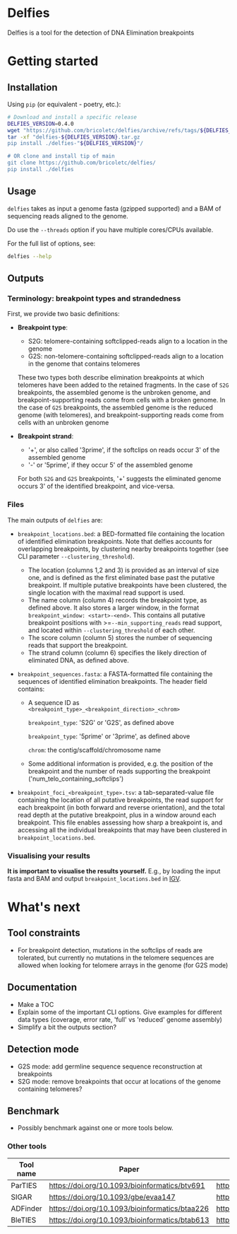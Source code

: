 # Delfies

Delfies is a tool for the detection of DNA Elimination breakpoints 

# Getting started

## Installation
Using `pip` (or equivalent - poetry, etc.): 
```sh
# Download and install a specific release
DELFIES_VERSION=0.4.0
wget "https://github.com/bricoletc/delfies/archive/refs/tags/${DELFIES_VERSION}.tar.gz"
tar -xf "delfies-${DELFIES_VERSION}.tar.gz
pip install ./delfies-"${DELFIES_VERSION}"/

# OR clone and install tip of main
git clone https://github.com/bricoletc/delfies/
pip install ./delfies
```

## Usage

`delfies` takes as input a genome fasta (gzipped supported) and a BAM of sequencing reads 
aligned to the genome. 

Do use the `--threads` option if you have multiple cores/CPUs available.

For the full list of options, see:

```sh
delfies --help
```

## Outputs

### Terminology: breakpoint types and strandedness

First, we provide two basic definitions:

- **Breakpoint type**:
  - S2G: telomere-containing softclipped-reads align to a location in the genome
  - G2S: non-telomere-containing softclipped-reads align to a location in the genome 
    that contains telomeres
  
  These two types both describe elimination breakpoints at which telomeres have been 
  added to the retained fragments. In the case of `S2G` breakpoints, the assembled 
  genome is the unbroken genome, and breakpoint-supporting reads come from cells 
  with a broken genome. In the case of `G2S` breakpoints, the assembled genome is 
  the reduced genome (with telomeres), and breakpoint-supporting reads come from cells 
  with an unbroken genome

- **Breakpoint strand**: 
  - '+', or also called '3prime', if the softclips on reads occur 3' of the assembled genome 
  - '-' or '5prime', if they occur 5' of the assembled genome 

  For both `S2G` and `G2S` breakpoints, '+' suggests the eliminated genome occurs 3' of the identified breakpoint, and vice-versa.

### Files 
The main outputs of `delfies` are:

- `breakpoint_locations.bed`: a BED-formatted file containing the location of identified 
   elimination breakpoints.
   Note that delfies accounts for overlapping breakpoints, by clustering nearby breakpoints 
   together (see CLI parameter `--clustering_threshold`).
   - The location (columns 1,2 and 3) is provided as an interval of size one, and is defined
     as the first eliminated base past the putative breakpoint. If multiple 
     putative breakpoints have been clustered, the single location with the maximal read support 
     is used.
   - The name column (column 4) records the breakpoint type, as defined above. 
     It also stores a larger window, in the format `breakpoint_window: <start>-<end>`.
     This contains all putative breakpoint positions with >=`--min_supporting_reads` read support, 
     and located within `--clustering_threshold` of each other. 
   - The score column (column 5) stores the number of sequencing reads that support 
     the breakpoint.
   - The strand column (column 6) specifies the likely direction of eliminated DNA, 
      as defined above.
      
- `breakpoint_sequences.fasta`: a FASTA-formatted file containing the sequences 
   of identified elimination breakpoints. The header field contains:
   - A sequence ID as `<breakpoint_type>_<breakpoint_direction>_<chrom>`

     `breakpoint_type`: 'S2G' or 'G2S', as defined above

     `breakpoint_type`: '5prime' or '3prime', as defined above

     `chrom`: the contig/scaffold/chromosome name

    - Some additional information is provided, e.g. the position of the breakpoint 
      and the number of reads supporting the breakpoint ('num_telo_containing_softclips')

- `breakpoint_foci_<breakpoint_type>.tsv`: a tab-separated-value file containing the 
   location of all putative breakpoints, the read support for each breakpoint (in both 
   forward and reverse orientation), and the total read depth at the putative breakpoint, 
   plus in a window around each breakpoint. This file enables assessing how sharp 
   a breakpoint is, and accessing all the individual breakpoints that may have been 
   clustered in `breakpoint_locations.bed`.

### Visualising your results

**It is important to visualise the results yourself.** 
E.g., by loading the input fasta and BAM and output `breakpoint_locations.bed` in [IGV](https://github.com/igvteam/igv).

# What's next

## Tool constraints

* For breakpoint detection, mutations in the softclips of reads are tolerated, but currently 
  no mutations in the telomere sequences are allowed when looking for telomere arrays in the 
  genome (for G2S mode)

## Documentation

- Make a TOC
- Explain some of the important CLI options. Give examples for different data types (coverage, error rate, 'full' vs 'reduced' genome assembly)
- Simplify a bit the outputs section?

## Detection mode 
* G2S mode: add germline sequence sequence reconstruction at breakpoints
* S2G mode: remove breakpoints that occur at locations of the genome containing telomeres?

## Benchmark

* Possibly benchmark against one or more tools below.

### Other tools

| Tool name   | Paper | Code |
| ----------- | ----- | ---- |
| ParTIES     | https://doi.org/10.1093/bioinformatics/btv691  | https://github.com/oarnaiz/ParTIES |
| SIGAR       | https://doi.org/10.1093/gbe/evaa147 | https://github.com/yifeng-evo/SIGAR |
| ADFinder    | https://doi.org/10.1093/bioinformatics/btaa226 | https://github.com/weibozheng/ADFinder |
| BleTIES     | https://doi.org/10.1093/bioinformatics/btab613 | https://github.com/Swart-lab/bleties |
